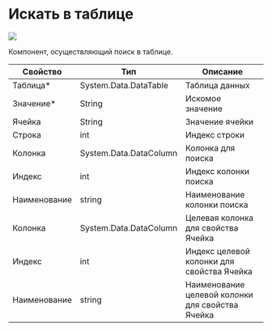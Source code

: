 # Искать в таблице

![](../../../resources/basic/data/data_tables/image-(774).png)

Компонент, осуществляющий поиск в таблице.

| Свойство     | Тип                    | Описание                                         |
| ------------ | ---------------------- | ------------------------------------------------ |
| Таблица\*    | System.Data.DataTable  | Таблица данных                                   |
| Значение\*   | String                 | Искомое значение                                 |
| Ячейка       | String                 | Значение ячейки                                  |
| Строка       | int                    | Индекс строки                                    |
| Колонка      | System.Data.DataColumn | Колонка для поиска                               |
| Индекс       | int                    | Индекс колонки поиска                            |
| Наименование | string                 | Наименование колонки поиска                      |
| Колонка      | System.Data.DataColumn | Целевая колонка для свойства Ячейка              |
| Индекс       | int                    | Индекс целевой колонки для свойства Ячейка       |
| Наименование | string                 | Наименование целевой колонки для свойства Ячейка |
